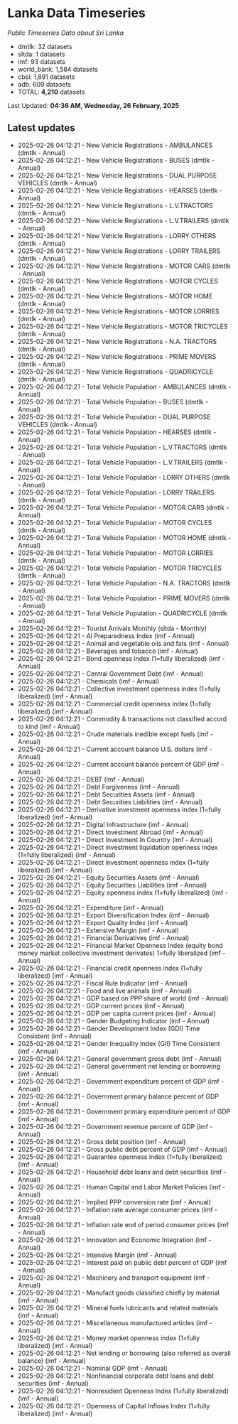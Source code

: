 # Lanka Data Timeseries
*Public Timeseries Data about Sri Lanka*

* dmtlk: 32 datasets
* sltda: 1 datasets
* imf: 93 datasets
* world_bank: 1,584 datasets
* cbsl: 1,891 datasets
* adb: 609 datasets
* TOTAL: **4,210** datasets

Last Updated: **04:36 AM, Wednesday, 26 February, 2025**

## Latest updates

* 2025-02-26 04:12:21 - New Vehicle Registrations - AMBULANCES (dmtlk - Annual)
* 2025-02-26 04:12:21 - New Vehicle Registrations - BUSES (dmtlk - Annual)
* 2025-02-26 04:12:21 - New Vehicle Registrations - DUAL PURPOSE VEHICLES (dmtlk - Annual)
* 2025-02-26 04:12:21 - New Vehicle Registrations - HEARSES (dmtlk - Annual)
* 2025-02-26 04:12:21 - New Vehicle Registrations - L.V.TRACTORS (dmtlk - Annual)
* 2025-02-26 04:12:21 - New Vehicle Registrations - L.V.TRAILERS (dmtlk - Annual)
* 2025-02-26 04:12:21 - New Vehicle Registrations - LORRY OTHERS (dmtlk - Annual)
* 2025-02-26 04:12:21 - New Vehicle Registrations - LORRY TRAILERS (dmtlk - Annual)
* 2025-02-26 04:12:21 - New Vehicle Registrations - MOTOR CARS (dmtlk - Annual)
* 2025-02-26 04:12:21 - New Vehicle Registrations - MOTOR CYCLES (dmtlk - Annual)
* 2025-02-26 04:12:21 - New Vehicle Registrations - MOTOR HOME (dmtlk - Annual)
* 2025-02-26 04:12:21 - New Vehicle Registrations - MOTOR LORRIES (dmtlk - Annual)
* 2025-02-26 04:12:21 - New Vehicle Registrations - MOTOR TRICYCLES (dmtlk - Annual)
* 2025-02-26 04:12:21 - New Vehicle Registrations - N.A. TRACTORS (dmtlk - Annual)
* 2025-02-26 04:12:21 - New Vehicle Registrations - PRIME MOVERS (dmtlk - Annual)
* 2025-02-26 04:12:21 - New Vehicle Registrations - QUADRICYCLE (dmtlk - Annual)
* 2025-02-26 04:12:21 - Total Vehicle Population - AMBULANCES (dmtlk - Annual)
* 2025-02-26 04:12:21 - Total Vehicle Population - BUSES (dmtlk - Annual)
* 2025-02-26 04:12:21 - Total Vehicle Population - DUAL PURPOSE VEHICLES (dmtlk - Annual)
* 2025-02-26 04:12:21 - Total Vehicle Population - HEARSES (dmtlk - Annual)
* 2025-02-26 04:12:21 - Total Vehicle Population - L.V.TRACTORS (dmtlk - Annual)
* 2025-02-26 04:12:21 - Total Vehicle Population - L.V.TRAILERS (dmtlk - Annual)
* 2025-02-26 04:12:21 - Total Vehicle Population - LORRY OTHERS (dmtlk - Annual)
* 2025-02-26 04:12:21 - Total Vehicle Population - LORRY TRAILERS (dmtlk - Annual)
* 2025-02-26 04:12:21 - Total Vehicle Population - MOTOR CARS (dmtlk - Annual)
* 2025-02-26 04:12:21 - Total Vehicle Population - MOTOR CYCLES (dmtlk - Annual)
* 2025-02-26 04:12:21 - Total Vehicle Population - MOTOR HOME (dmtlk - Annual)
* 2025-02-26 04:12:21 - Total Vehicle Population - MOTOR LORRIES (dmtlk - Annual)
* 2025-02-26 04:12:21 - Total Vehicle Population - MOTOR TRICYCLES (dmtlk - Annual)
* 2025-02-26 04:12:21 - Total Vehicle Population - N.A. TRACTORS (dmtlk - Annual)
* 2025-02-26 04:12:21 - Total Vehicle Population - PRIME MOVERS (dmtlk - Annual)
* 2025-02-26 04:12:21 - Total Vehicle Population - QUADRICYCLE (dmtlk - Annual)
* 2025-02-26 04:12:21 - Tourist Arrivals Monthly (sltda - Monthly)
* 2025-02-26 04:12:21 - AI Preparedness Index (imf - Annual)
* 2025-02-26 04:12:21 - Animal and vegetable oils and fats (imf - Annual)
* 2025-02-26 04:12:21 - Beverages and tobacco (imf - Annual)
* 2025-02-26 04:12:21 - Bond openness index (1=fully liberalized) (imf - Annual)
* 2025-02-26 04:12:21 - Central Government Debt (imf - Annual)
* 2025-02-26 04:12:21 - Chemicals (imf - Annual)
* 2025-02-26 04:12:21 - Collective investment openness index (1=fully liberalized) (imf - Annual)
* 2025-02-26 04:12:21 - Commercial credit openness index (1=fully liberalized) (imf - Annual)
* 2025-02-26 04:12:21 - Commodity & transactions not classified accord to kind (imf - Annual)
* 2025-02-26 04:12:21 - Crude materials inedible except fuels (imf - Annual)
* 2025-02-26 04:12:21 - Current account balance U.S. dollars (imf - Annual)
* 2025-02-26 04:12:21 - Current account balance percent of GDP (imf - Annual)
* 2025-02-26 04:12:21 - DEBT (imf - Annual)
* 2025-02-26 04:12:21 - Debt Forgiveness (imf - Annual)
* 2025-02-26 04:12:21 - Debt Securities Assets (imf - Annual)
* 2025-02-26 04:12:21 - Debt Securities Liabilities (imf - Annual)
* 2025-02-26 04:12:21 - Derivative investment openness index (1=fully liberalized) (imf - Annual)
* 2025-02-26 04:12:21 - Digital Infrastructure (imf - Annual)
* 2025-02-26 04:12:21 - Direct Investment Abroad (imf - Annual)
* 2025-02-26 04:12:21 - Direct Investment In Country (imf - Annual)
* 2025-02-26 04:12:21 - Direct investment liquidation openness index (1=fully liberalized) (imf - Annual)
* 2025-02-26 04:12:21 - Direct investment openness index (1=fully liberalized) (imf - Annual)
* 2025-02-26 04:12:21 - Equity Securities Assets (imf - Annual)
* 2025-02-26 04:12:21 - Equity Securities Liabilities (imf - Annual)
* 2025-02-26 04:12:21 - Equity openness index (1=fully liberalized) (imf - Annual)
* 2025-02-26 04:12:21 - Expenditure (imf - Annual)
* 2025-02-26 04:12:21 - Export Diversification Index (imf - Annual)
* 2025-02-26 04:12:21 - Export Quality Index (imf - Annual)
* 2025-02-26 04:12:21 - Extensive Margin (imf - Annual)
* 2025-02-26 04:12:21 - Financial Derivatives (imf - Annual)
* 2025-02-26 04:12:21 - Financial Market Openness Index (equity bond money market collective investment derivates) 1=fully liberalized (imf - Annual)
* 2025-02-26 04:12:21 - Financial credit openness index (1=fully liberalized) (imf - Annual)
* 2025-02-26 04:12:21 - Fiscal Rule Indicator (imf - Annual)
* 2025-02-26 04:12:21 - Food and live animals (imf - Annual)
* 2025-02-26 04:12:21 - GDP based on PPP share of world (imf - Annual)
* 2025-02-26 04:12:21 - GDP current prices (imf - Annual)
* 2025-02-26 04:12:21 - GDP per capita current prices (imf - Annual)
* 2025-02-26 04:12:21 - Gender Budgeting Indicator (imf - Annual)
* 2025-02-26 04:12:21 - Gender Development Index (GDI) Time Consistent (imf - Annual)
* 2025-02-26 04:12:21 - Gender Inequality Index (GII) Time Consistent (imf - Annual)
* 2025-02-26 04:12:21 - General government gross debt (imf - Annual)
* 2025-02-26 04:12:21 - General government net lending or borrowing (imf - Annual)
* 2025-02-26 04:12:21 - Government expenditure percent of GDP (imf - Annual)
* 2025-02-26 04:12:21 - Government primary balance percent of GDP (imf - Annual)
* 2025-02-26 04:12:21 - Government primary expenditure percent of GDP (imf - Annual)
* 2025-02-26 04:12:21 - Government revenue percent of GDP (imf - Annual)
* 2025-02-26 04:12:21 - Gross debt position (imf - Annual)
* 2025-02-26 04:12:21 - Gross public debt percent of GDP (imf - Annual)
* 2025-02-26 04:12:21 - Guarantee openness index (1=fully liberalized) (imf - Annual)
* 2025-02-26 04:12:21 - Household debt loans and debt securities (imf - Annual)
* 2025-02-26 04:12:21 - Human Capital and Labor Market Policies (imf - Annual)
* 2025-02-26 04:12:21 - Implied PPP conversion rate (imf - Annual)
* 2025-02-26 04:12:21 - Inflation rate average consumer prices (imf - Annual)
* 2025-02-26 04:12:21 - Inflation rate end of period consumer prices (imf - Annual)
* 2025-02-26 04:12:21 - Innovation and Economic Integration (imf - Annual)
* 2025-02-26 04:12:21 - Intensive Margin (imf - Annual)
* 2025-02-26 04:12:21 - Interest paid on public debt percent of GDP (imf - Annual)
* 2025-02-26 04:12:21 - Machinery and transport equipment (imf - Annual)
* 2025-02-26 04:12:21 - Manufact goods classified chiefly by material (imf - Annual)
* 2025-02-26 04:12:21 - Mineral fuels lubricants and related materials (imf - Annual)
* 2025-02-26 04:12:21 - Miscellaneous manufactured articles (imf - Annual)
* 2025-02-26 04:12:21 - Money market openness index (1=fully liberalized) (imf - Annual)
* 2025-02-26 04:12:21 - Net lending or borrowing (also referred as overall balance) (imf - Annual)
* 2025-02-26 04:12:21 - Nominal GDP (imf - Annual)
* 2025-02-26 04:12:21 - Nonfinancial corporate debt loans and debt securities (imf - Annual)
* 2025-02-26 04:12:21 - Nonresident Openness Index (1=fully liberalized) (imf - Annual)
* 2025-02-26 04:12:21 - Openness of Capital Inflows Index (1=fully liberalized) (imf - Annual)
